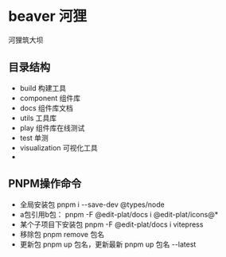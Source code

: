 # beaver 河狸
河狸筑大坝
## 目录结构
 - build 构建工具
 - component 组件库
 - docs 组件库文档
 - utils 工具库
 - play 组件库在线测试
 - test 单测
 - visualization 可视化工具
 - 
## PNPM操作命令
- 全局安装包 pnpm i --save-dev @types/node
- a包引用b包： pnpm -F @edit-plat/docs i @edit-plat/icons@*
- 某个子项目下安装包 pnpm -F @edit-plat/docs i vitepress
- 移除包 pnpm remove 包名
- 更新包 pnpm up 包名，更新最新 pnpm up 包名 --latest